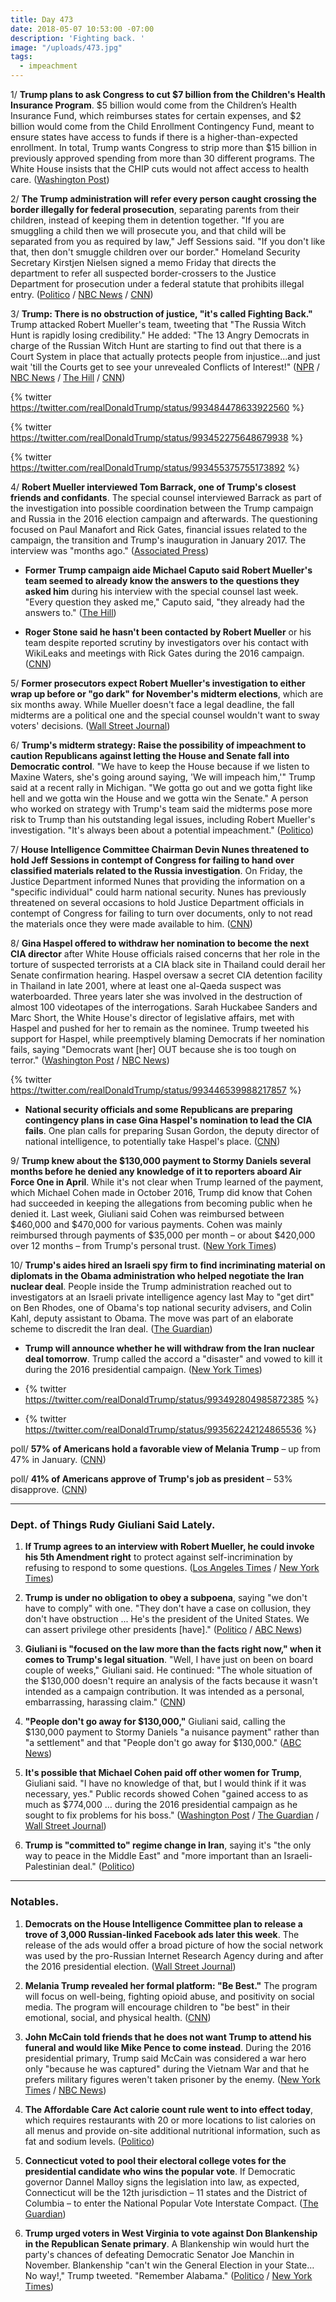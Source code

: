 ```yaml
---
title: Day 473
date: 2018-05-07 10:53:00 -07:00
description: 'Fighting back. '
image: "/uploads/473.jpg"
tags:
  - impeachment
---
```


1/ **Trump plans to ask Congress to cut $7 billion from the Children's Health Insurance Program**. $5 billion would come from the Children’s Health Insurance Fund, which reimburses states for certain expenses, and $2 billion would come from the Child Enrollment Contingency Fund, meant to ensure states have access to funds if there is a higher-than-expected enrollment. In total, Trump wants Congress to strip more than $15 billion in previously approved spending from more than 30 different programs. The White House insists that the CHIP cuts would not affect access to health care. ([Washington Post](https://www.washingtonpost.com/business/economy/trump-calls-on-congress-to-pull-back-15-billion-in-spending-including-on-childrens-health-insurance-program/2018/05/07/9427de18-5216-11e8-a551-5b648abe29ef_story.html))

2/ **The Trump administration will refer every person caught crossing the border illegally for federal prosecution**, separating parents from their children, instead of keeping them in detention together. "If you are smuggling a child then we will prosecute you, and that child will be separated from you as required by law," Jeff Sessions said. "If you don't like that, then don't smuggle children over our border." Homeland Security Secretary Kirstjen Nielsen signed a memo Friday that directs the department to refer all suspected border-crossers to the Justice Department for prosecution under a federal statute that prohibits illegal entry. ([Politico](https://www.politico.com/story/2018/05/07/trump-administration-family-separation-border-519220) / [NBC News](https://www.nbcnews.com/politics/justice-department/sessions-parents-children-entering-us-illegally-will-be-separated-n872081) / [CNN](https://www.cnn.com/2018/05/07/politics/illegal-immigration-border-prosecutions-families-separated/index.html))

3/ **Trump: There is no obstruction of justice, "it's called Fighting Back."** Trump attacked Robert Mueller's team, tweeting that "The Russia Witch Hunt is rapidly losing credibility." He added: "The 13 Angry Democrats in charge of the Russian Witch Hunt are starting to find out that there is a Court System in place that actually protects people from injustice...and just wait 'till the Courts get to see your unrevealed Conflicts of Interest!" ([NPR](https://www.npr.org/2018/05/07/609075342/white-house-leans-into-mueller-attacks-betting-on-favorable-political-landscape) / [NBC News](https://www.nbcnews.com/politics/donald-trump/trump-slams-mueller-russia-probe-accuses-team-having-unrevealed-conflicts-n871866) / [The Hill](http://thehill.com/homenews/administration/386474-trump-im-not-obstructing-justice-im-fighting-back) / [CNN](https://www.cnn.com/2018/05/07/politics/donald-trump-russia-investigation-obstruction/index.html))

{% twitter https://twitter.com/realDonaldTrump/status/993484478633922560 %}

{% twitter https://twitter.com/realDonaldTrump/status/993452275648679938 %}

{% twitter https://twitter.com/realDonaldTrump/status/993455375755173892 %}

4/ **Robert Mueller interviewed Tom Barrack, one of Trump's closest friends and confidants**. The special counsel interviewed Barrack as part of the investigation into possible coordination between the Trump campaign and Russia in the 2016 election campaign and afterwards. The questioning focused on Paul Manafort and Rick Gates, financial issues related to the campaign, the transition and Trump's inauguration in January 2017. The interview was "months ago." ([Associated Press](https://apnews.com/6dd33b4234634079821e5825f112e85b))

* **Former Trump campaign aide Michael Caputo said Robert Mueller's team seemed to already know the answers to the questions they asked him** during his interview with the special counsel last week. "Every question they asked me," Caputo said, "they already had the answers to." ([The Hill](http://thehill.com/homenews/administration/386479-ex-trump-aide-on-mueller-interview-every-question-they-asked-they))

* **Roger Stone said he hasn't been contacted by Robert Mueller** or his team despite reported scrutiny by investigators over his contact with WikiLeaks and meetings with Rick Gates during the 2016 campaign. ([CNN](https://www.cnn.com/2018/05/07/politics/roger-stone-not-contacted-special-counsel-cnntv/index.html))

5/ **Former prosecutors expect Robert Mueller's investigation to either wrap up before or "go dark" for November's midterm elections**, which are six months away. While Mueller doesn't face a legal deadline, the fall midterms are a political one and the special counsel wouldn't want to sway voters' decisions. ([Wall Street Journal](https://www.wsj.com/articles/mueller-probe-might-have-go-dark-for-midterm-election-1525604400))

6/ **Trump's midterm strategy: Raise the possibility of impeachment to caution Republicans against letting the House and Senate fall into Democratic control**. "We have to keep the House because if we listen to Maxine Waters, she's going around saying, 'We will impeach him,'" Trump said at a recent rally in Michigan. "We gotta go out and we gotta fight like hell and we gotta win the House and we gotta win the Senate." A person who worked on strategy with Trump's team said the midterms pose more risk to Trump than his outstanding legal issues, including Robert Mueller's investigation. "It's always been about a potential impeachment." ([Politico](https://www.politico.com/story/2018/05/06/trump-midterms-republicans-presidency-571550))

7/ **House Intelligence Committee Chairman Devin Nunes threatened to hold Jeff Sessions in contempt of Congress for failing to hand over classified materials related to the Russia investigation**. On Friday, the Justice Department informed Nunes that providing the information on a "specific individual" could harm national security. Nunes has previously threatened on several occasions to hold Justice Department officials in contempt of Congress for failing to turn over documents, only to not read the materials once they were made available to him. ([CNN](https://www.cnn.com/2018/05/06/politics/devin-nunes-sessions-contempt/index.html))

8/ **Gina Haspel offered to withdraw her nomination to become the next CIA director** after White House officials raised concerns that her role in the torture of suspected terrorists at a CIA black site in Thailand could derail her Senate confirmation hearing. Haspel oversaw a secret CIA detention facility in Thailand in late 2001, where at least one al-Qaeda suspect was waterboarded. Three years later she was involved in the destruction of almost 100 videotapes of the interrogations. Sarah Huckabee Sanders and Marc Short, the White House's director of legislative affairs, met with Haspel and pushed for her to remain as the nominee. Trump tweeted his support for Haspel, while preemptively blaming Democrats if her nomination fails, saying "Democrats want \[her\] OUT because she is too tough on terror." ([Washington Post](https://www.washingtonpost.com/politics/gina-haspel-nominee-to-head-cia-sought-to-withdraw-over-questions-about-her-role-in-agency-interrogation-program/2018/05/06/eaa9b990-50dc-11e8-af46-b1d6dc0d9bfe_story.html) / [NBC News](https://www.nbcnews.com/politics/politics-news/gina-haspel-considered-withdrawing-cia-nominee-sources-say-n871771))

{% twitter https://twitter.com/realDonaldTrump/status/993446539988217857 %}

* **National security officials and some Republicans are preparing contingency plans in case Gina Haspel's nomination to lead the CIA fails**. One plan calls for preparing Susan Gordon, the deputy director of national intelligence, to potentially take Haspel's place. ([CNN](https://www.cnn.com/2018/05/07/politics/haspel-nomination-contingency-plan/index.html))

9/ **Trump knew about the $130,000 payment to Stormy Daniels several months before he denied any knowledge of it to reporters aboard Air Force One in April**. While it's not clear when Trump learned of the payment, which Michael Cohen made in October 2016, Trump did know that Cohen had succeeded in keeping the allegations from becoming public when he denied it. Last week, Giuliani said Cohen was reimbursed between $460,000 and $470,000 for various payments. Cohen was mainly reimbursed through payments of $35,000 per month – or about $420,000 over 12 months – from Trump's personal trust. ([New York Times](https://www.nytimes.com/2018/05/04/us/politics/trump-hush-payment-stormy-daniels.html))

10/ **Trump's aides hired an Israeli spy firm to find incriminating material on diplomats in the Obama administration who helped negotiate the Iran nuclear deal**. People inside the Trump administration reached out to investigators at an Israeli private intelligence agency last May to "get dirt" on Ben Rhodes, one of Obama's top national security advisers, and Colin Kahl, deputy assistant to Obama. The move was part of an elaborate scheme to discredit the Iran deal. ([The Guardian](https://www.theguardian.com/uk-news/2018/may/05/trump-team-hired-spy-firm-dirty-ops-iran-nuclear-deal))

* **Trump will announce whether he will withdraw from the Iran nuclear deal tomorrow**. Trump called the accord a "disaster" and vowed to kill it during the 2016 presidential campaign. ([New York Times](https://www.nytimes.com/2018/05/07/us/politics/trump-announce-withdraw-us-iran-deal.html))

* {% twitter https://twitter.com/realDonaldTrump/status/993492804985872385 %}

* {% twitter https://twitter.com/realDonaldTrump/status/993562242124865536 %}

poll/ **57% of Americans hold a favorable view of Melania Trump** – up from 47% in January. ([CNN](https://www.cnn.com/2018/05/07/politics/melania-new-cnn-poll/index.html))

poll/ **41% of Americans approve of Trump's job as president** – 53% disapprove. ([CNN](https://www.cnn.com/2018/05/07/politics/cnn-poll-trump-steady-right-direction-rises/index.html))

---

### Dept. of Things Rudy Giuliani Said Lately.

1. **If Trump agrees to an interview with Robert Mueller, he could invoke his 5th Amendment right** to protect against self-incrimination by refusing to respond to some questions. ([Los Angeles Times](http://www.latimes.com/politics/la-na-pol-giuliani-trump-20180506-story.html) / [New York Times](https://www.nytimes.com/2018/05/06/us/politics/giuliani-says-trump-would-not-have-to-comply-with-mueller-subpoena.html))

2. **Trump is under no obligation to obey a subpoena**, saying "we don't have to comply" with one. "They don't have a case on collusion, they don't have obstruction ... He's the president of the United States. We can assert privilege other presidents \[have\]." ([Politico](https://www.politico.com/story/2018/05/06/giuliani-trump-mueller-subpoena-570883) / [ABC News](https://abcnews.go.com/Politics/trump-lawyer-rudy-giuliani-rule-president-amendment-russia/story?id=54962255))

3. **Giuliani is "focused on the law more than the facts right now," when it comes to Trump's legal situation**. "Well, I have just on been on board couple of weeks," Giuliani said. He continued: "The whole situation of the $130,000 doesn't require an analysis of the facts because it wasn't intended as a campaign contribution. It was intended as a personal, embarrassing, harassing claim." ([CNN](https://www.cnn.com/2018/05/06/politics/giuliani-trump-russia-stormy-daniels/index.html))

4. **"People don't go away for $130,000,"** Giuliani said, calling the $130,000 payment to Stormy Daniels "a nuisance payment" rather than "a settlement" and that "People don't go away for $130,000." ([ABC News](https://abcnews.go.com/Politics/people-dont-130000-trump-lawyer-rudy-giuliani-stormy/story?id=54969365))

5. **It's possible that Michael Cohen paid off other women for Trump**, Giuliani said. "I have no knowledge of that, but I would think if it was necessary, yes." Public records showed Cohen "gained access to as much as $774,000 … during the 2016 presidential campaign as he sought to fix problems for his boss." ([Washington Post](https://www.washingtonpost.com/news/post-nation/wp/2018/05/06/giuliani-it-is-possible-michael-cohen-paid-off-other-women-for-trump/) / [The Guardian](https://www.theguardian.com/us-news/2018/may/06/stormy-daniels-donald-trump-rudy-giuliani-interview) / [Wall Street Journal](https://www.wsj.com/articles/u-s-probes-cohen-over-cash-he-built-up-during-campaign-1525478682))

6. **Trump is "committed to" regime change in Iran**, saying it's "the only way to peace in the Middle East" and "more important than an Israeli-Palestinian deal." ([Politico](https://www.politico.com/story/2018/05/05/giuliani-trump-iran-regime-change-570744))

---

### Notables.

1. **Democrats on the House Intelligence Committee plan to release a trove of 3,000 Russian-linked Facebook ads later this week**. The release of the ads would offer a broad picture of how the social network was used by the pro-Russian Internet Research Agency during and after the 2016 presidential election. ([Wall Street Journal](https://www.wsj.com/articles/house-democrats-plan-to-release-3-000-russian-linked-facebook-ads-1525650705))

2. **Melania Trump revealed her formal platform: "Be Best."** The program will focus on well-being, fighting opioid abuse, and positivity on social media. The program will encourage children to "be best" in their emotional, social, and physical health. ([CNN](https://www.cnn.com/2018/05/07/politics/melania-trump-unveils-platform-be-best/index.html))

3. **John McCain told friends that he does not want Trump to attend his funeral and would like Mike Pence to come instead**. During the 2016 presidential primary, Trump said McCain was considered a war hero only "because he was captured" during the Vietnam War and that he prefers military figures weren't taken prisoner by the enemy. ([New York Times](https://www.nytimes.com/2018/05/05/us/politics/john-mccain-arizona.html) / [NBC News](https://www.nbcnews.com/politics/congress/mccain-doesn-t-want-trump-funeral-friends-tell-white-house-n871641))

4. **The Affordable Care Act calorie count rule went to into effect today**, which requires restaurants with 20 or more locations to list calories on all menus and provide on-site additional nutritional information, such as fat and sodium levels. ([Politico](https://www.politico.com/story/2018/05/07/fdacalories-food-labels-obama-trump-517191))

5. **Connecticut voted to pool their electoral college votes for the presidential candidate who wins the popular vote**. If Democratic governor Dannel Malloy signs the legislation into law, as expected, Connecticut will be the 12th jurisdiction – 11 states and the District of Columbia – to enter the National Popular Vote Interstate Compact. ([The Guardian](https://www.theguardian.com/us-news/2018/may/06/connecticut-states-pool-electoral-college-popular-votes-trump-clinton))

6. **Trump urged voters in West Virginia to vote against Don Blankenship in the Republican Senate primary**. A Blankenship win would hurt the party's chances of defeating Democratic Senator Joe Manchin in November. Blankenship "can't win the General Election in your State…No way!," Trump tweeted. "Remember Alabama." ([Politico](https://www.politico.com/story/2018/05/05/blankenship-polls-west-virginia-senate-primary-570752) / [New York Times](https://www.nytimes.com/2018/05/07/us/politics/don-blankenship-trump-west-virginia.html))